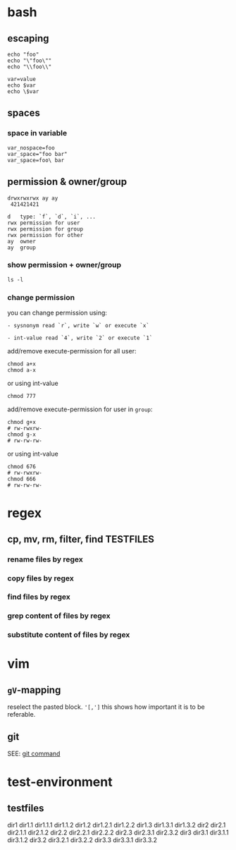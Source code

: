 # bash
## escaping

    echo "foo"
    echo "\"foo\""
    echo "\\foo\\"

    var=value
    echo $var
    echo \$var

## spaces

### space in variable

    var_nospace=foo
    var_space="foo bar"
    var_space=foo\ bar



## permission & owner/group

    drwxrwxrwx ay ay
     421421421

    d   type: `f`, `d`, `i`, ...
    rwx permission for user
    rwx permission for group
    rwx permission for other
    ay  owner
    ay  group

### show permission + owner/group

    ls -l

### change permission

you can change permission using:

    - sysnonym read `r`, write `w` or execute `x`

    - int-value read `4`, write `2` or execute `1`

add/remove execute-permission for all user:

    chmod a+x
    chmod a-x

or using int-value

    chmod 777

add/remove execute-permission for user in `group`:

    chmod g+x
    # rw-rwxrw-
    chmod g-x
    # rw-rw-rw-

or using int-value

    chmod 676
    # rw-rwxrw-
    chmod 666
    # rw-rw-rw-

# regex
## cp, mv, rm, filter, find TESTFILES
### rename files by regex

### copy files by regex

### find files by regex

### grep content of files by regex

### substitute content of files by regex


# vim

## `gV`-mapping

reselect the pasted block.  `'[,']` this shows how important it is to be referable.

## git

SEE: [git command](commands/git.md)

# test-environment
## testfiles

dir1
    dir1.1
        dir1.1.1
        dir1.1.2
    dir1.2
        dir1.2.1
        dir1.2.2
    dir1.3
        dir1.3.1
        dir1.3.2
dir2
    dir2.1
        dir2.1.1
        dir2.1.2
    dir2.2
        dir2.2.1
        dir2.2.2
    dir2.3
        dir2.3.1
        dir2.3.2
dir3
    dir3.1
        dir3.1.1
        dir3.1.2
    dir3.2
        dir3.2.1
        dir3.2.2
    dir3.3
        dir3.3.1
        dir3.3.2

